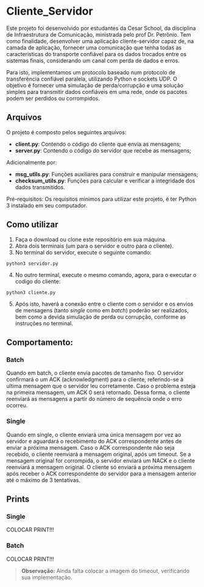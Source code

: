 # Cliente_Servidor

Este projeto foi desenvolvido por estudantes da Cesar School, da disciplina de Infraestrutura de Comunicação, ministrada pelo prof Dr. Petrônio.
Tem como finalidade, desenvolver uma aplicação cliente-servidor capaz de, na camada de aplicação, fornecer uma comunicação que tenha todas as caracteristicas do transporte confiável para os dados trocados entre os sistemas finais, considerando um canal com perda de dados e erros.

Para isto, implementamos um protocolo baseado num protocolo de transferência confiável paralela, utilizando Python e sockets UDP. O objetivo é fornecer uma simulação de perda/corrupção e uma solução simples para transmitir dados confiáveis em uma rede, onde os pacotes podem ser perdidos ou corrompidos.

## Arquivos
O projeto é composto pelos seguintes arquivos:

- **client.py**: Contendo o código do cliente que envia as mensagens;
- **server.py**: Contendo o código do servidor que recebe as mensagens;

Adicionalmente por:
- **msg_utils.py**: Funções auxiliares para construir e manipular mensagens;
- **checksum_utils.py**: Funções para calcular e verificar a integridade dos dados transmitidos.

Pré-requisitos:
Os requisitos minimos para utilizar este projeto, é ter Python 3 instalado em seu computador.

## Como utilizar
1. Faça o download ou clone este repositório em sua máquina.
2. Abra dois terminais (um para o servidor e outro para o cliente).
3. No terminal do servidor, execute o seguinte comando:
```
python3 servidor.py
```
4. No outro terminal, execute o mesmo comando, agora, para o executar o codigo do cliente:
```
python3 cliente.py
```
5. Após isto, haverá a conexão entre o cliente com o servidor e os envios de mensagens (tanto _single_ como em _batch_) poderão ser realizados, bem como a devida simulação de perda ou corrupção, conforme as instruções no terminal.

## Comportamento:
### Batch
Quando em batch, o cliente envia pacotes de tamanho fixo. O servidor confirmará o um ACK (acknowledgment) para o cliente, referindo-se à ultima mensagem que o servidor leu corretamente. Caso o problema esteja na primeira mensagem, um ACK 0 será retornado. Dessa forma, o cliente reenviará as mensagens a partir do número de sequência onde o erro ocorreu.

### Single
Quando em single, o cliente enviará uma única mensagem por vez ao servidor e aguardará o recebimento do ACK correspondente antes de enviar a próxima mensagem. Caso o ACK correspondente não seja recebido, o cliente reenviará a mensagem original, após um timeout. Se a mensagem original for corrompida, o servidor enviará um NACK e o cliente reenviará a mensagem original. 
O cliente só enviará a próxima mensagem após receber o ACK correspondente do servidor para a mensagem anterior até o máximo de 3 tentativas.

## Prints
### Single
COLOCAR PRINT!!!

### Batch
COLOCAR PRINT!!!

> **Observação:** Ainda falta colocar a imagem do timeout, verificando sua implementação.

